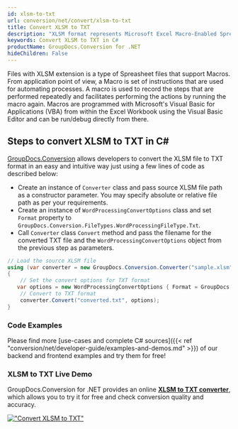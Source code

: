 ```yaml
---
id: xlsm-to-txt
url: conversion/net/convert/xlsm-to-txt
title: Convert XLSM to TXT
description: "XLSM format represents Microsoft Excel Macro-Enabled Spreadsheet with .xlsm extension. Learn how to convert XLSM to TXT file programmatically in C# language using GroupDocs.Conversion for .NET library."
keywords: Convert XLSM to TXT in C#
productName: GroupDocs.Conversion for .NET
hideChildren: False
---
```


Files with XLSM extension is a type of Spreasheet files that support Macros. From application point of view, a Macro is set of instructions that are used for automating processes. A macro is used to record the steps that are performed repeatedly and facilitates performing the actions by running the macro again. Macros are programmed with Microsoft's Visual Basic for Applications (VBA) from within the Excel Workbook using the Visual Basic Editor and can be run/debug directly from there.

## Steps to convert XLSM to TXT in C#

[GroupDocs.Conversion](https://products.groupdocs.com/conversion/net) allows developers to convert the XLSM file to TXT format in an easy and intuitive way just using a few lines of code as described below:

* Create an instance of `Converter` class and pass source XLSM file path as a constructor parameter. You may specify absolute or relative file path as per your requirements. 
* Create an instance of `WordProcessingConvertOptions` class and set `Format` property to `GroupDocs.Conversion.FileTypes.WordProcessingFileType.Txt`.
* Call `Converter` class `Convert` method and pass the filename for the converted TXT file and the `WordProcessingConvertOptions` object from the previous step as parameters.

```csharp
// Load the source XLSM file
using (var converter = new GroupDocs.Conversion.Converter("sample.xlsm"))
{
    // Set the convert options for TXT format
   var options = new WordProcessingConvertOptions { Format = GroupDocs.Conversion.FileTypes.WordProcessingFileType.Txt };
    // Convert to TXT format
    converter.Convert("converted.txt", options);
}
```

### Code Examples

Please find more [use-cases and complete C# sources]({{< ref "conversion/net/developer-guide/examples-and-demos.md" >}}) of our backend and frontend examples and try them for free!

### XLSM to TXT Live Demo

GroupDocs.Conversion for .NET provides an online [**XLSM to TXT converter**](https://products.groupdocs.app/conversion/xlsm-to-txt), which allows you to try it for free and check conversion quality and accuracy.

[!["Convert XLSM to TXT"](conversion/net/images/convert-to-txt/convert-xlsm-to-txt.png)](https://products.groupdocs.app/conversion/xlsm-to-txt)